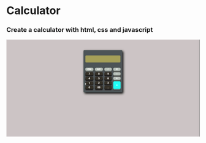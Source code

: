 # Calculator

<h3> Create a calculator with html, css and javascript </h3>

<img src="./calculator.gif" />
